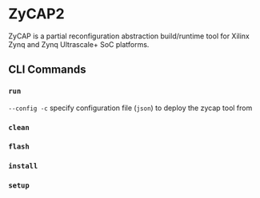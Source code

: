 # ZyCAP2

ZyCAP is a partial reconfiguration abstraction build/runtime tool for Xilinx Zynq and Zynq Ultrascale+ SoC platforms.

## CLI Commands

### `run`

`--config -c` specify configuration file (`json`) to deploy the zycap tool from

### `clean`

### `flash`

### `install`

### `setup`
